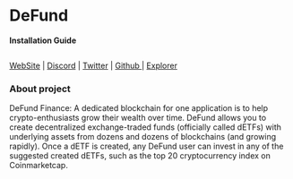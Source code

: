 # DeFund

**Installation Guide**

<figure><img src="https://miro.medium.com/max/700/1*HLrXIbN6xzyRL4s67Bd5yA.png" alt=""><figcaption></figcaption></figure>

[WebSite](https://www.defund.app/) | [Discord](https://discord.gg/7xbbyK3H) | [Twitter](https://twitter.com/defund\_finance) | [Github ](https://github.com/defund-labs/defund)| [Explorer](https://defund.explorers.guru/validators)

### About project <a href="#y32n" id="y32n"></a>

DeFund Finance: A dedicated blockchain for one application is to help crypto-enthusiasts grow their wealth over time. DeFund allows you to create decentralized exchange-traded funds (officially called dETFs) with underlying assets from dozens and dozens of blockchains (and growing rapidly). Once a dETF is created, any DeFund user can invest in any of the suggested created dETFs, such as the top 20 cryptocurrency index on Coinmarketcap.

###
